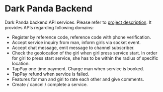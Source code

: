 # Dark Panda Backend

Dark Panda backend API services. Please refer to [project description](https://gist.github.com/huangc28/8b6c5ff777367597c430a5fd9c6099af). It provides APIs regarding following domains:

- Register by reference code, reference code with phone verification.
- Accept service inquiry from man, inform girls via socket event.
- Accept chat message, emit message to channel subscriber.
- Check the geolocation of the girl when girl press service start. In order for girl to press start service, she has to be within the radius of specific location.
- TapPay one time payment. Charge man when service is booked.
- TapPay refund when service is failed.
- Features for man and girl to rate each other and give comments.
- Create / cancel / complete a service.


